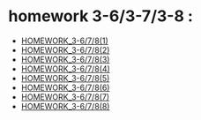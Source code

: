 homework 3-6/3-7/3-8 : 
=======   
 - [HOMEWORK_3-6/7/8(1)](https://github.com/Pu-ZH/compuationalphysics_N2014301020017/blob/master/Quantum_Mechanics/Homework_3_678/%E9%87%8F%E5%AD%90%E5%8A%9B%E5%AD%A6%E4%BD%9C%E4%B8%9A3-678(1).JPG)    
 - [HOMEWORK_3-6/7/8(2)](https://github.com/Pu-ZH/compuationalphysics_N2014301020017/blob/master/Quantum_Mechanics/Homework_3_678/%E9%87%8F%E5%AD%90%E5%8A%9B%E5%AD%A6%E4%BD%9C%E4%B8%9A3-678(2).JPG)    
 - [HOMEWORK_3-6/7/8(3)](https://github.com/Pu-ZH/compuationalphysics_N2014301020017/blob/master/Quantum_Mechanics/Homework_3_678/%E9%87%8F%E5%AD%90%E5%8A%9B%E5%AD%A6%E4%BD%9C%E4%B8%9A3-678(3).JPG)    
 - [HOMEWORK_3-6/7/8(4)](https://github.com/Pu-ZH/compuationalphysics_N2014301020017/blob/master/Quantum_Mechanics/Homework_3_678/%E9%87%8F%E5%AD%90%E5%8A%9B%E5%AD%A6%E4%BD%9C%E4%B8%9A3-678(4).JPG)    
 - [HOMEWORK_3-6/7/8(5)](https://github.com/Pu-ZH/compuationalphysics_N2014301020017/blob/master/Quantum_Mechanics/Homework_3_678/%E9%87%8F%E5%AD%90%E5%8A%9B%E5%AD%A6%E4%BD%9C%E4%B8%9A3-678(5).JPG)    
 - [HOMEWORK_3-6/7/8(6)](https://github.com/Pu-ZH/compuationalphysics_N2014301020017/blob/master/Quantum_Mechanics/Homework_3_678/%E9%87%8F%E5%AD%90%E5%8A%9B%E5%AD%A6%E4%BD%9C%E4%B8%9A3-678(6).JPG)     
 - [HOMEWORK_3-6/7/8(7)](https://github.com/Pu-ZH/compuationalphysics_N2014301020017/blob/master/Quantum_Mechanics/Homework_3_678/%E9%87%8F%E5%AD%90%E5%8A%9B%E5%AD%A6%E4%BD%9C%E4%B8%9A3-678(7).JPG)     
 - [HOMEWORK_3-6/7/8(8)](https://github.com/Pu-ZH/compuationalphysics_N2014301020017/blob/master/Quantum_Mechanics/Homework_3_678/%E9%87%8F%E5%AD%90%E5%8A%9B%E5%AD%A6%E4%BD%9C%E4%B8%9A3-678(8).JPG)     
